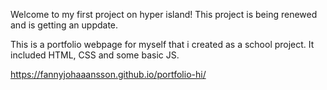Welcome to my first project on hyper island! 
This project is being renewed and is getting an uppdate. 

This is a portfolio webpage for myself that i created as a school project. It included HTML, CSS and some basic JS. 

https://fannyjohaaansson.github.io/portfolio-hi/

